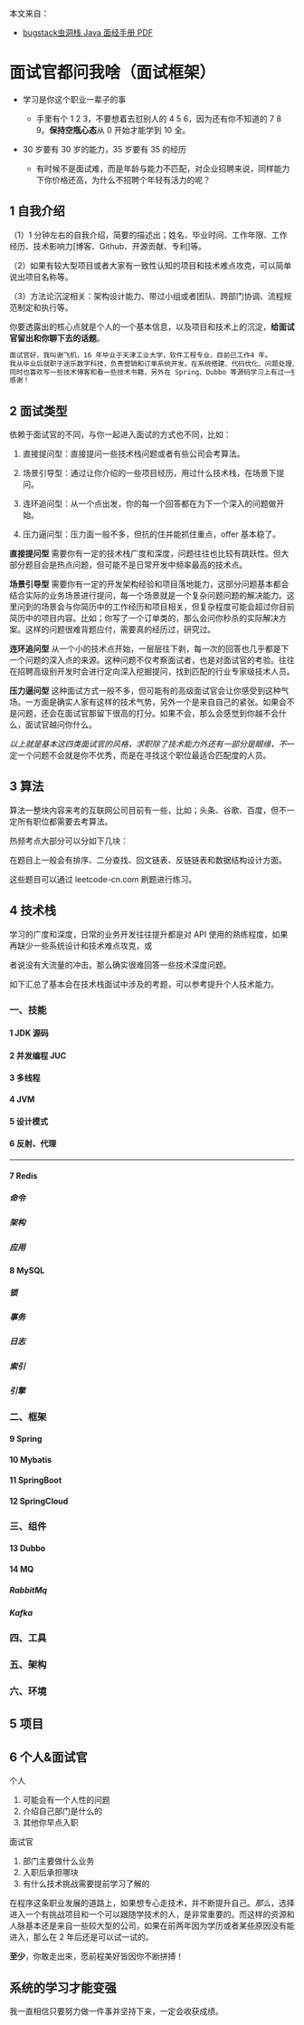 

本文来自：

- [bugstack虫洞栈 Java 面经手册 PDF](https://bugstack.cn/md/other/guide-to-reading.html#_1-java-%E9%9D%A2%E7%BB%8F%E6%89%8B%E5%86%8C)





# 面试官都问我啥（面试框架）

- 学习是你这个职业一辈子的事
  - 手里有个 1 2 3，不要想着去怼别人的 4 5 6，因为还有你不知道的 7 8 9。**保持空瓶心态**从 0 开始才能学到 10 全。

- 30 岁要有 30 岁的能力，35 岁要有 35 的经历
  - 有时候不是面试难，而是年龄与能力不匹配，对企业招聘来说，同样能力下你价格还高，为什么不招聘个年轻有活力的呢？

## 1 自我介绍

（1）1 分钟左右的自我介绍，简要的描述出；姓名、毕业时间、工作年限、工作经历、技术影响力[博客、Github、开源贡献、专利]等。

（2）如果有较大型项目或者大家有一致性认知的项目和技术难点攻克，可以简单说出项目名称等。

（3）方法论沉淀相关：架构设计能力、带过小组或者团队、跨部门协调、流程规范制定和执行等。

你要透露出的核心点就是个人的一个基本信息，以及项目和技术上的沉淀，**给面试官留出和你聊下去的话题**。

```bash
面试官好，我叫谢飞机，16 年毕业于天津工业大学，软件工程专业，目前已工作4 年。
我从毕业后就职于途乐数字科技，负责营销和订单系统开发。在系统搭建、代码优化、问题处理上有较丰富的经验和处理能力。
同时也喜欢写一些技术博客和看一些技术书籍，另外在 Spring、Dubbo 等源码学习上有过一些研究以及复用到业务开发中。
感谢！
```

## 2 面试类型

依赖于面试官的不同，与你一起进入面试的方式也不同，比如：

1. 直接提问型：直接提问一些技术栈问题或者有些公司会考算法。

2. 场景引导型：通过让你介绍的一些项目经历，用过什么技术栈，在场景下提问。
3. 连环追问型：从一个点出发，你的每一个回答都在为下一个深入的问题做开始。
4. 压力逼问型：压力面一般不多，但抗的住并能抓住重点，offer 基本稳了。

**直接提问型** 需要你有一定的技术栈广度和深度，问题往往也比较有跳跃性。但大部分题目会是热点问题，但可能不是日常开发中频率最高的技术点。

**场景引导型** 需要你有一定的开发架构经验和项目落地能力，这部分问题基本都会结合实际的业务场景进行提问，每一个场景就是一个复杂问题问题的解决能力。这里问到的场景会与你简历中的工作经历和项目相关，但复杂程度可能会超过你目前简历中的项目内容。比如；你写了一个订单类的，那么会问你秒杀的实际解决方案。这样的问题很难背题应付，需要真的经历过，研究过。

**连环追问型** 从一个小的技术点开始，一层层往下剥，每一次的回答也几乎都是下一个问题的深入点的来源。这种问题不仅考察面试者，也是对面试官的考验。往往在招聘高级别开发时会进行定向深入挖掘提问，找到匹配的行业专家级技术人员。

**压力逼问型** 这种面试方式一般不多，但可能有的高级面试官会让你感受到这种气场。一方面是确实人家有这样的技术气势，另外一个是来自自己的紧张。如果会不是问题，还会在面试官那留下很高的打分。如果不会，那么会感觉到你越不会什么，面试官越问你什么。



*以上就是基本这四类面试官的风格，求职除了技术能力外还有一部分是眼缘，不*一定一个问题不会就是你不优秀，而是在寻找这个职位最适合匹配度的人员。





## 3 算法

算法一整块内容来考的互联网公司目前有一些，比如；头条、谷歌、百度，但不一定所有职位都需要去考算法。

热频考点大部分可以分如下几块：

在题目上一般会有排序、二分查找、回文链表、反链链表和数据结构设计方面。

这些题目可以通过 leetcode-cn.com 刷题进行练习。



## 4 技术栈

学习的广度和深度，日常的业务开发往往提升都是对 API 使用的熟练程度，如果再缺少一些系统设计和技术难点攻克，或

者说没有大流量的冲击。那么确实很难回答一些技术深度问题。

如下汇总了基本会在技术栈面试中涉及的考题，可以参考提升个人技术能力。

### 一、技能

#### 1 JDK 源码



#### 2 并发编程 JUC



#### 3 多线程

#### 4 JVM

#### 5 设计模式

#### 6 反射、代理



<hr>

#### 7 Redis

##### 命令

##### 架构

##### 应用

#### 8 MySQL

##### 锁



##### 事务

##### 日志

##### 索引

##### 引擎







### 二、框架

#### 9 Spring

#### 10 Mybatis



#### 11 SpringBoot

#### 12 SpringCloud



### 三、组件

#### 13 Dubbo

#### 14 MQ

##### RabbitMq

##### Kafka

### 四、工具

### 五、架构

### 六、环境



## 5 项目

## 6 个人&面试官

个人

1. 可能会有一个人性的问题
2. 介绍自己部门是什么的
3. 其他你早点入职

面试官

1. 部门主要做什么业务
2. 入职后承担哪块
3. 有什么技术挑战需要提前学习了解的







在程序这条职业发展的道路上，如果想专心走技术，并不断提升自己。*那么*，选择进入一个有挑战项目和一个可以跟随学技术的人，是非常重要的。而这样的资源和人脉基本还是来自一些较大型的公司，如果在前两年因为学历或者某些原因没有能进入，那么在 2 年后还是可以试一试的。

**至少**，你敢走出来，愿前程美好皆因你不断拼搏！





## 系统的学习才能变强

我一直相信只要努力做一件事并坚持下来，一定会收获成绩。





















